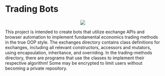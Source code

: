 Trading Bots
==============
<p align="center">
    <img src="https://media.giphy.com/media/2vmJSvLaQktlZ2imKC/giphy.gif">
</p>
<p>
This project is intended to create bots that utilize exchange APIs and browser automation to implement fundamental economics trading methods in the true OOP style. The exchanges directory contains class definitions for exchanges, including all relevant constructors, accessors and mutators, using encapsulation, inheritance, and overriding. In the trading-methods directory, there are programs that use the classes to implement their respective algorithm! Some may be encrypted to limit users without becoming a private repository. 
</p>